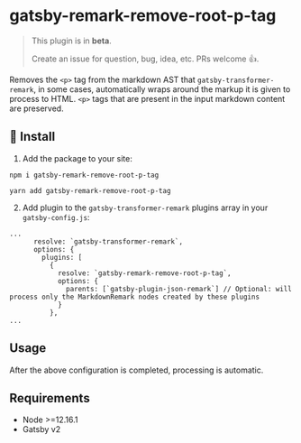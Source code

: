 <h1>
  gatsby-remark-remove-root-p-tag
</h1>

> This plugin is in **beta**.
>
> Create an issue for question, bug, idea, etc. PRs welcome 👍.

Removes the `<p>` tag from the markdown AST that `gatsby-transformer-remark`, in some cases, automatically wraps around the markup it is given to process to HTML. `<p>` tags that are present in the input markdown content are preserved.



## 🚀 Install

1. Add the package to your site:

```shell
npm i gatsby-remark-remove-root-p-tag

yarn add gatsby-remark-remove-root-p-tag
```

2. Add plugin to the `gatsby-transformer-remark` plugins array in your `gatsby-config.js`:

```
...
      resolve: `gatsby-transformer-remark`,
      options: {
        plugins: [
          {
            resolve: `gatsby-remark-remove-root-p-tag`,
            options: {
              parents: [`gatsby-plugin-json-remark`] // Optional: will process only the MarkdownRemark nodes created by these plugins
            }
          },
...
```

## Usage

After the above configuration is completed, processing is automatic.

## Requirements

+ Node >=12.16.1
+ Gatsby v2